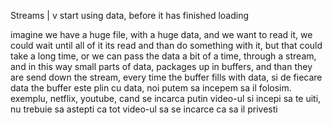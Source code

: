 
Streams 
|
v
start using data, before it has finished loading

imagine we have a huge file, with a huge data, and we want to read it, we could wait until all of it its read and than do something with it, but that could take a long time, or we can pass the data a bit of a time, through a stream, and in this way small parts of data, packages up in buffers, and than they are send down the stream, every time the buffer fills with data, si de fiecare data the buffer este plin cu data, noi putem sa incepem sa il folosim. exemplu, netflix, youtube, cand se incarca putin video-ul si incepi sa te uiti, nu trebuie sa astepti ca tot video-ul sa se incarce ca sa il privesti